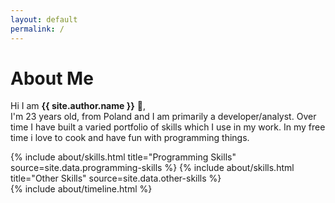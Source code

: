 ```yaml
---
layout: default
permalink: /
---
```


# **About Me**

Hi I am **{{ site.author.name }}** :wave:,<br>
I'm 23 years old, from Poland and I am primarily a developer/analyst. Over time I have built a varied portfolio of skills which I use in my work. In my free time i love to cook and have fun with programming things.

<div class="row">
{% include about/skills.html title="Programming Skills" source=site.data.programming-skills %}
{% include about/skills.html title="Other Skills" source=site.data.other-skills %}
</div>

<div class="row">
{% include about/timeline.html %}
</div>